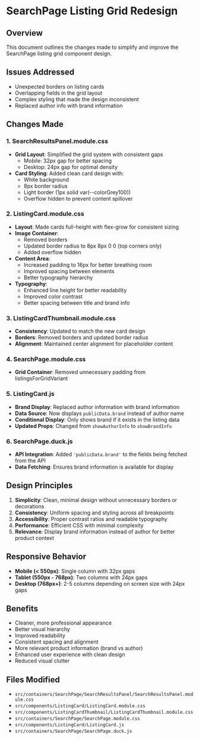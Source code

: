 # SearchPage Listing Grid Redesign

## Overview
This document outlines the changes made to simplify and improve the SearchPage listing grid component design.

## Issues Addressed
- Unexpected borders on listing cards
- Overlapping fields in the grid layout
- Complex styling that made the design inconsistent
- Replaced author info with brand information

## Changes Made

### 1. SearchResultsPanel.module.css
- **Grid Layout**: Simplified the grid system with consistent gaps
  - Mobile: 32px gap for better spacing
  - Desktop: 24px gap for optimal density
- **Card Styling**: Added clean card design with:
  - White background
  - 8px border radius
  - Light border (1px solid var(--colorGrey100))
  - Overflow hidden to prevent content spillover

### 2. ListingCard.module.css
- **Layout**: Made cards full-height with flex-grow for consistent sizing
- **Image Container**:
  - Removed borders
  - Updated border radius to 8px 8px 0 0 (top corners only)
  - Added overflow hidden
- **Content Area**:
  - Increased padding to 16px for better breathing room
  - Improved spacing between elements
  - Better typography hierarchy
- **Typography**:
  - Enhanced line height for better readability
  - Improved color contrast
  - Better spacing between title and brand info

### 3. ListingCardThumbnail.module.css
- **Consistency**: Updated to match the new card design
- **Borders**: Removed borders and updated border radius
- **Alignment**: Maintained center alignment for placeholder content

### 4. SearchPage.module.css
- **Grid Container**: Removed unnecessary padding from listingsForGridVariant

### 5. ListingCard.js
- **Brand Display**: Replaced author information with brand information
- **Data Source**: Now displays `publicData.brand` instead of author name
- **Conditional Display**: Only shows brand if it exists in the listing data
- **Updated Props**: Changed from `showAuthorInfo` to `showBrandInfo`

### 6. SearchPage.duck.js
- **API Integration**: Added `'publicData.brand'` to the fields being fetched from the API
- **Data Fetching**: Ensures brand information is available for display

## Design Principles
1. **Simplicity**: Clean, minimal design without unnecessary borders or decorations
2. **Consistency**: Uniform spacing and styling across all breakpoints
3. **Accessibility**: Proper contrast ratios and readable typography
4. **Performance**: Efficient CSS with minimal complexity
5. **Relevance**: Display brand information instead of author for better product context

## Responsive Behavior
- **Mobile (< 550px)**: Single column with 32px gaps
- **Tablet (550px - 768px)**: Two columns with 24px gaps
- **Desktop (768px+)**: 2-5 columns depending on screen size with 24px gaps

## Benefits
- Cleaner, more professional appearance
- Better visual hierarchy
- Improved readability
- Consistent spacing and alignment
- More relevant product information (brand vs author)
- Enhanced user experience with clean design
- Reduced visual clutter

## Files Modified
- `src/containers/SearchPage/SearchResultsPanel/SearchResultsPanel.module.css`
- `src/components/ListingCard/ListingCard.module.css`
- `src/components/ListingCardThumbnail/ListingCardThumbnail.module.css`
- `src/containers/SearchPage/SearchPage.module.css`
- `src/components/ListingCard/ListingCard.js`
- `src/containers/SearchPage/SearchPage.duck.js`
